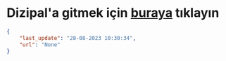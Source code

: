 # Dizipal'a gitmek için [buraya](None) tıklayın
    
```json
{
    "last_update": "28-08-2023 10:30:34",
    "url": "None"
}
```